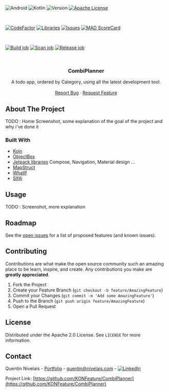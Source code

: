 ![Android][android-shield]
![Kotlin][kotlin-shield]
![Version][version-shield]
[![Apache License][license-shield]][license-url]

<br />

[![CodeFactor][codefactor-shield]][codefactor-url]
[![Libraries][libraries-shield]][libraries-url]
[![Issues][issues-shield]][issues-url]
[![MAD ScoreCard][mad-shield]][mad-url]

<br />

[![Build job][build-job-shield]][build-job-url]
[![Scan job][scan-job-shield]][scan-job-url]
[![Release job][release-job-shield]][release-job-url]

<!-- TODO : PROJECT LOGO -->
<br />
<!--
<p align="center">
  <a href="https://github.com/KONFeature/CombiPlanner">
    <img src="images/logo.png" alt="Logo" width="80" height="80">
  </a>
-->

<h3 align="center">CombiPlanner</h3>

  <p align="center">
    A todo app, ordered by Category, using all the latest development tool.
    <br />
    <br />
    <a href="https://github.com/KONFeature/CombiPlanner/issues">Report Bug</a>
    ·
    <a href="https://github.com/KONFeature/CombiPlanner/issues">Request Feature</a>
  </p>


## About The Project

TODO : Home Screenshot, some explanation of the goal of the project and why i've done it


### Built With

* [Koin](https://insert-koin.io/)
* [ObjectBox](https://objectbox.io/)
* [Jetpack libraries](https://developer.android.com/jetpack/androidx/explorer) Compose, Navigation, Material design ...
* [MapStruct](https://mapstruct.org/)
* [WhatIf](https://github.com/skydoves/WhatIf)
* [Slf4j](http://www.slf4j.org/)


## Usage

TODO : Screenshot, more explanation


<!-- ROADMAP -->
## Roadmap

See the [open issues](https://github.com/KONFeature/CombiPlanner/issues) for a list of proposed features (and known issues).


## Contributing

Contributions are what make the open source community such an amazing place to be learn, inspire, and create. Any contributions you make are **greatly appreciated**.

1. Fork the Project
2. Create your Feature Branch (`git checkout -b feature/AmazingFeature`)
3. Commit your Changes (`git commit -m 'Add some AmazingFeature'`)
4. Push to the Branch (`git push origin feature/AmazingFeature`)
5. Open a Pull Request


## License

Distributed under the Apache 2.0 License. See `LICENSE` for more information.


## Contact

Quentin Nivelais - [Portfolio](https://nivelais.com/) - [quentin@nivelais.com](mailto:quentin@nivelais.com) - [![LinkedIn][linkedin-shield]][linkedin-url]


Project Link: [https://github.com/KONFeature/CombiPlanner](https://github.com/KONFeature/CombiPlanner)


<!-- MARKDOWN LINKS & IMAGES -->
<!-- https://www.markdownguide.org/basic-syntax/#reference-style-links -->
[android-shield]: https://img.shields.io/badge/Android-3DDC84?style=flat-square&logo=android&logoColor=white
[kotlin-shield]: https://img.shields.io/badge/Kotlin-0095D5?&style=flat-square&logo=kotlin&logoColor=white
[version-shield]: https://img.shields.io/github/v/tag/KONFeature/CombiPlanner.svg?label=Release&style=flat-square

[issues-shield]: https://img.shields.io/github/issues/KONFeature/CombiPlanner.svg?style=flat-square
[issues-url]: https://github.com/KONFeature/CombiPlanner/issues
[license-shield]: https://img.shields.io/github/license/KONFeature/CombiPlanner.svg?style=flat-square
[license-url]: https://github.com/KONFeature/CombiPlanner/blob/master/LICENSE

[codefactor-shield]: https://img.shields.io/codefactor/grade/github/KONFeature/CombiPlanner.svg?style=flat-square
[codefactor-url]: https://www.codefactor.io/repository/github/konfeature/combiplanner
[libraries-shield]: https://img.shields.io/librariesio/github/KONFeature/CombiPlanner.svg?style=flat-square
[libraries-url]: https://libraries.io/github/KONFeature/CombiPlanner
[mad-shield]: https://img.shields.io/badge/MAD%20ScoreCard-3DDC84?style=flat-square&logo=android&logoColor=white
[mad-url]: https://madscorecard.withgoogle.com/scorecard/share/3751598406/

[build-job-shield]: https://img.shields.io/github/workflow/status/KONFeature/CombiPlanner/Build?label=Build&logo=github&style=flat-square
[build-job-url]: https://github.com/KONFeature/CombiPlanner/actions/workflows/Build.yaml
[release-job-shield]: https://img.shields.io/github/workflow/status/KONFeature/CombiPlanner/Release?label=Release&logo=github&style=flat-square
[release-job-url]: https://github.com/KONFeature/CombiPlanner/actions/workflows/Release.yaml
[scan-job-shield]: https://img.shields.io/github/workflow/status/KONFeature/CombiPlanner/Security%20Scan?label=Scan&logo=github&style=flat-square
[scan-job-url]: https://github.com/KONFeature/CombiPlanner/actions/workflows/Security.yaml

[linkedin-shield]: https://img.shields.io/badge/-LinkedIn-black.svg?style=flat-square&logo=linkedin&colorB=555
[linkedin-url]: https://linkedin.com/in/quentin-nivelais-5081a4141